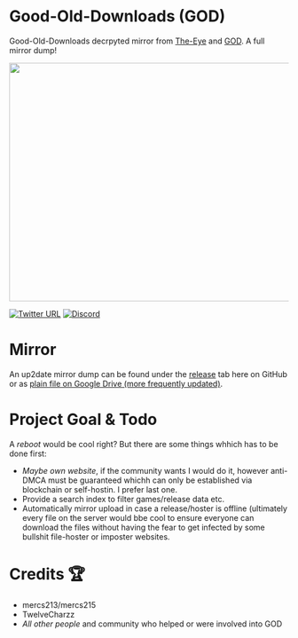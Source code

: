 # Good-Old-Downloads (GOD)
Good-Old-Downloads decrpyted mirror from [The-Eye](https://cgs.the-eye.eu/) and [GOD](https://github.com/Good-Old-Downloads?tab=repositories). A full mirror dump!

<p align="center">
  <img width="780" height="430" src="https://raw.githubusercontent.com/CHEF-KOCH/GOD/master/GOD.jpg">
</p>

[![Twitter URL](https://img.shields.io/twitter/url/https/twitter.com/fold_left.svg?style=social&label=Follow%20%40CHEF-KOCH)](https://twitter.com/FZeven)
[![Discord](https://img.shields.io/discord/418256415874875402.svg?colorA=7289da&colorB=99aab5&label=Discord&logo=discord&maxAge=60)](https://discord.me/CHEF-KOCH)

# Mirror

An up2date mirror dump can be found under the [release](https://github.com/CHEF-KOCH/GOD/releases) tab here on GitHub or as [plain file on Google Drive (more frequently updated)](https://drive.google.com/drive/folders/1BUaOav4t84TQIGSqBaWblFnHcb3Y2zW5?usp=sharing).

# Project Goal & Todo

A _reboot_ would be cool right? But there are some things whhich has to be done first:

* _Maybe own website_, if the community wants I would do it, however anti-DMCA must be guaranteed whichh can only be established via blockchain or self-hostin. I prefer last one.
* Provide a search index to filter games/release data etc. 
* Automatically mirror upload in case a release/hoster is offline (ultimately every file on the server would bbe cool to ensure everyone can download the files without having the fear to get infected by some bullshit file-hoster or imposter websites.  

# Credits :trophy: 

* mercs213/mercs215
* TwelveCharzz
* _All other people_ and community who helped or were involved into GOD 
